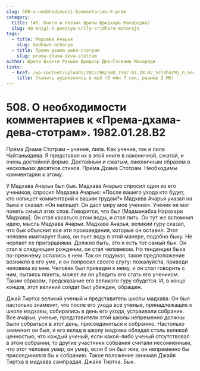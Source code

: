 ```yaml
---
slug: 508-o-neobhodimosti-kommentariev-k-prem
category:
  title: (48. Книги и поэзия Шрилы Шридхара Махараджа)
  slug: 48-knigi-i-poeziya-srily-sridhara-maharaja
tags:
  - title: Мадхава Ачарья
    slug: madhava-acharya
  - title: Према-дхама-дева-стотрам
    slug: prema-dhama-deva-stotram
author: Шрила Бхакти Ракшак Шридхар Дев-Госвами Махарадж
links:
  - href: /wp-content/uploads/2012/08/508_1982.01.28.B2_SridharMj_O_neobhodimosti_kommentariev_k_Premadhama-deva-stotram.mp3
    title: Скачать аудиозапись в mp3 (5 мин 7 сек, размер 2 Мб)
---
```


# 508. О необходимости комментариев к «Према-дхама-дева-стотрам». 1982.01.28.B2

Према Дхама Стотрам – учение, лила. Как учение, так и лила Чайтаньядева. Я представил их в этой книге в лаконичной, сжатой, и очень достойной форме. Достойным и сжатым, лаконичным образом в нескольких десятков стихов. Према Дхама Стотрам. Необходимы комментарии к этому.

У Мадхава Ачарьи был бык. Мадхава Ачарью спросил один из его учеников, спросил Мадхава Ачарью: «После вашего ухода кто будет, кто напишет комментарий к вашим трудам?» Мадхава Ачарья указал на быка и сказал: «Он напишет. Он даст миру мое учение». Ученик не мог понять смысл этих слов. Говорится, что был [Мадманабха Нарахари Мадхава]. Он стал касаться ртом воды, и стал пить. Он тут же вспомнил идею, мысль Мадхава Ачарьи. Мадхава Ачарья, великий гуру сказал, что бык объяснит все эти произведения, которые он оставил. Этот человек имитирует быка, он пьет воду в этой манере, подобно быку. Не черпает ее пригоршнями. Должно быть, это и есть тот самый бык. Он стал в следующем рождении, он стал человеком. Но тенденции быка по-прежнему остались в нем. Так он подумал, такое предположение возникло в его уме, и он попросил своего слугу: пожалуйста, приведи человека ко мне. Человек был приведен к нему, и он стал говорить с ним, пытаясь понять, может ли он убедить его стать его учеником. Таким образом, предсказание его великого гуру сбудется. И, в конце концов, этот великий солдат был убежден, обращен.

Джай Тиртха великий ученый и представитель школы мадхава. Он был настолько знаменит, что после его ухода все ученые, принадлежащие к школе мадхавы, собирались в день его ухода, устраивали собрание. Все ачарьи, ученые, представители этой школы непременно должны были собраться в этот день, присоединиться к собранию. Настолько знаменит он был, и его вклад в школу мадхава обладал столь великой ценностью, что каждый ученый, если какой-либо ученый отсутствовал в этом собрании, то другие участники собрания считали несомненным, что этот человек умер, он умер, если б он был жив, он непременно бы присоединился бы к собранию. Такое положение занимал Джайя Тиртха в мадхава сампрадая. Джайя Тиртха. Бык.

